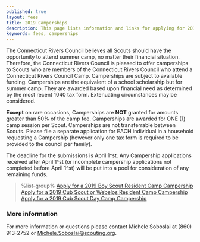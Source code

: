 ```yaml
---
published: true
layout: fees
title: 2019 Camperships
description: This page lists information and links for applying for 2019 camperships at Connecticut Rivers Council Scout Camps.
keywords: fees, camperships
---
```


The Connecticut Rivers Council believes all Scouts should have the opportunity to attend summer camp, no matter their financial situation. Therefore, the Connecticut Rivers Council is pleased to offer camperships to Scouts who are members of the Connecticut Rivers Council who attend a Connecticut Rivers Council Camp.  Camperships are subject to available funding. Camperships are the equivalent of a school scholarship but for summer camp. They are awarded based upon financial need as determined by the most recent 1040 tax form.  Extenuating circumstances may be considered.   

**Except** on rare occasions, Camperships are **NOT** granted for amounts greater than 50% of the camp fee.  Camperships are awarded for ONE (1) camp session per Scout.  Camperships are not transferrable between Scouts.  Please file a separate application for EACH individual in a household requesting a Campership (however only one tax form is required to be provided to the council per family).  

The deadline for the submissions is April 1^st.  Any Campership applications received after April 1^st (or incomplete campership applications not completed before April 1^st) will be put into a pool for consideration of any remaining funds.

> %list-group%
> <a href="https://goo.gl/forms/ZqQAj5Lq2enCLkPn2" class="list-group-item">Apply for a 2019 Boy Scout Resident Camp Campership</a>
> <a href="https://goo.gl/forms/Jr0nDaOknjNCnW6y1" class="list-group-item">Apply for a 2019 Cub Scout or Webelos Resident Camp Campership</a>
> <a href="https://goo.gl/forms/sW6JXLBrwVOaEXnA2" class="list-group-item">Apply for a 2019 Cub Scout Day Camp Campership</a>


### More information

For more information or questions please contact Michele Soboslai at (860) 913-2752 or [Michele.Soboslai@scouting.org](mailto:Michele.Soboslai@scouting.org).

